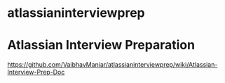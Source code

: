 # atlassianinterviewprep
# Atlassian Interview Preparation
https://github.com/VaibhavManiar/atlassianinterviewprep/wiki/Atlassian-Interview-Prep-Doc
